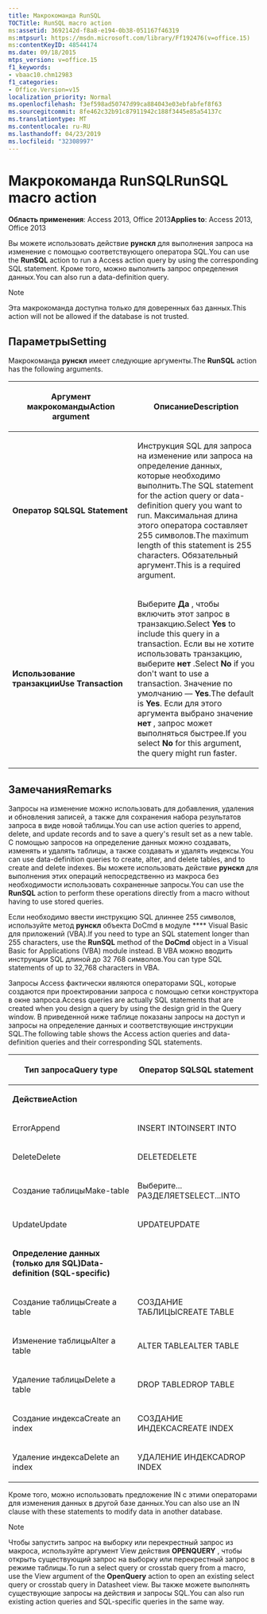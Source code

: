 ```yaml
---
title: Макрокоманда RunSQL
TOCTitle: RunSQL macro action
ms:assetid: 3692142d-f8a8-e194-0b38-051167f46319
ms:mtpsurl: https://msdn.microsoft.com/library/Ff192476(v=office.15)
ms:contentKeyID: 48544174
ms.date: 09/18/2015
mtps_version: v=office.15
f1_keywords:
- vbaac10.chm12983
f1_categories:
- Office.Version=v15
localization_priority: Normal
ms.openlocfilehash: f3ef598ad50747d99ca884043e03ebfabfef8f63
ms.sourcegitcommit: 8fe462c32b91c87911942c188f3445e85a54137c
ms.translationtype: MT
ms.contentlocale: ru-RU
ms.lasthandoff: 04/23/2019
ms.locfileid: "32308997"
---
```

# <a name="runsql-macro-action"></a><span data-ttu-id="352f8-102">Макрокоманда RunSQL</span><span class="sxs-lookup"><span data-stu-id="352f8-102">RunSQL macro action</span></span>

<span data-ttu-id="352f8-103">**Область применения**: Access 2013, Office 2013</span><span class="sxs-lookup"><span data-stu-id="352f8-103">**Applies to**: Access 2013, Office 2013</span></span>

<span data-ttu-id="352f8-104">Вы можете использовать действие **рунскл** для выполнения запроса на изменение с помощью соответствующего оператора SQL.</span><span class="sxs-lookup"><span data-stu-id="352f8-104">You can use the **RunSQL** action to run a Access action query by using the corresponding SQL statement.</span></span> <span data-ttu-id="352f8-105">Кроме того, можно выполнить запрос определения данных.</span><span class="sxs-lookup"><span data-stu-id="352f8-105">You can also run a data-definition query.</span></span>

> [!NOTE]
> <span data-ttu-id="352f8-106">Эта макрокоманда доступна только для доверенных баз данных.</span><span class="sxs-lookup"><span data-stu-id="352f8-106">This action will not be allowed if the database is not trusted.</span></span> 

## <a name="setting"></a><span data-ttu-id="352f8-107">Параметры</span><span class="sxs-lookup"><span data-stu-id="352f8-107">Setting</span></span>

<span data-ttu-id="352f8-108">Макрокоманда **рунскл** имеет следующие аргументы.</span><span class="sxs-lookup"><span data-stu-id="352f8-108">The **RunSQL** action has the following arguments.</span></span>

<table>
<colgroup>
<col style="width: 50%" />
<col style="width: 50%" />
</colgroup>
<thead>
<tr class="header">
<th><p><span data-ttu-id="352f8-109">Аргумент макрокоманды</span><span class="sxs-lookup"><span data-stu-id="352f8-109">Action argument</span></span></p></th>
<th><p><span data-ttu-id="352f8-110">Описание</span><span class="sxs-lookup"><span data-stu-id="352f8-110">Description</span></span></p></th>
</tr>
</thead>
<tbody>
<tr class="odd">
<td><p><span data-ttu-id="352f8-111"><strong>Оператор SQL</strong></span><span class="sxs-lookup"><span data-stu-id="352f8-111"><strong>SQL Statement</strong></span></span></p></td>
<td><p><span data-ttu-id="352f8-112">Инструкция SQL для запроса на изменение или запроса на определение данных, которые необходимо выполнить.</span><span class="sxs-lookup"><span data-stu-id="352f8-112">The SQL statement for the action query or data-definition query you want to run.</span></span> <span data-ttu-id="352f8-113">Максимальная длина этого оператора составляет 255 символов.</span><span class="sxs-lookup"><span data-stu-id="352f8-113">The maximum length of this statement is 255 characters.</span></span> <span data-ttu-id="352f8-114">Обязательный аргумент.</span><span class="sxs-lookup"><span data-stu-id="352f8-114">This is a required argument.</span></span></p></td>
</tr>
<tr class="even">
<td><p><span data-ttu-id="352f8-115"><strong>Использование транзакции</strong></span><span class="sxs-lookup"><span data-stu-id="352f8-115"><strong>Use Transaction</strong></span></span></p></td>
<td><p><span data-ttu-id="352f8-116">Выберите <strong>Да</strong> , чтобы включить этот запрос в транзакцию.</span><span class="sxs-lookup"><span data-stu-id="352f8-116">Select <strong>Yes</strong> to include this query in a transaction.</span></span> <span data-ttu-id="352f8-117">Если вы не хотите использовать транзакцию, выберите <strong>нет</strong> .</span><span class="sxs-lookup"><span data-stu-id="352f8-117">Select <strong>No</strong> if you don't want to use a transaction.</span></span> <span data-ttu-id="352f8-118">Значение по умолчанию — <strong>Yes</strong>.</span><span class="sxs-lookup"><span data-stu-id="352f8-118">The default is <strong>Yes</strong>.</span></span> <span data-ttu-id="352f8-119">Если для этого аргумента выбрано значение <strong>нет</strong> , запрос может выполняться быстрее.</span><span class="sxs-lookup"><span data-stu-id="352f8-119">If you select <strong>No</strong> for this argument, the query might run faster.</span></span></p></td>
</tr>
</tbody>
</table>


## <a name="remarks"></a><span data-ttu-id="352f8-120">Замечания</span><span class="sxs-lookup"><span data-stu-id="352f8-120">Remarks</span></span>

<span data-ttu-id="352f8-121">Запросы на изменение можно использовать для добавления, удаления и обновления записей, а также для сохранения набора результатов запроса в виде новой таблицы.</span><span class="sxs-lookup"><span data-stu-id="352f8-121">You can use action queries to append, delete, and update records and to save a query's result set as a new table.</span></span> <span data-ttu-id="352f8-122">С помощью запросов на определение данных можно создавать, изменять и удалять таблицы, а также создавать и удалять индексы.</span><span class="sxs-lookup"><span data-stu-id="352f8-122">You can use data-definition queries to create, alter, and delete tables, and to create and delete indexes.</span></span> <span data-ttu-id="352f8-123">Вы можете использовать действие **рунскл** для выполнения этих операций непосредственно из макроса без необходимости использовать сохраненные запросы.</span><span class="sxs-lookup"><span data-stu-id="352f8-123">You can use the **RunSQL** action to perform these operations directly from a macro without having to use stored queries.</span></span>

<span data-ttu-id="352f8-124">Если необходимо ввести инструкцию SQL длиннее 255 символов, используйте метод **рунскл** объекта DoCmd в модуле \*\*\*\* Visual Basic для приложений (VBA).</span><span class="sxs-lookup"><span data-stu-id="352f8-124">If you need to type an SQL statement longer than 255 characters, use the **RunSQL** method of the **DoCmd** object in a Visual Basic for Applications (VBA) module instead.</span></span> <span data-ttu-id="352f8-125">В VBA можно вводить инструкции SQL длиной до 32 768 символов.</span><span class="sxs-lookup"><span data-stu-id="352f8-125">You can type SQL statements of up to 32,768 characters in VBA.</span></span>

<span data-ttu-id="352f8-126">Запросы Access фактически являются операторами SQL, которые создаются при проектировании запроса с помощью сетки конструктора в окне запроса.</span><span class="sxs-lookup"><span data-stu-id="352f8-126">Access queries are actually SQL statements that are created when you design a query by using the design grid in the Query window.</span></span> <span data-ttu-id="352f8-127">В приведенной ниже таблице показаны запросы на доступ и запросы на определение данных и соответствующие инструкции SQL.</span><span class="sxs-lookup"><span data-stu-id="352f8-127">The following table shows the Access action queries and data-definition queries and their corresponding SQL statements.</span></span>

<table>
<colgroup>
<col style="width: 50%" />
<col style="width: 50%" />
</colgroup>
<thead>
<tr class="header">
<th><p><span data-ttu-id="352f8-128">Тип запроса</span><span class="sxs-lookup"><span data-stu-id="352f8-128">Query type</span></span></p></th>
<th><p><span data-ttu-id="352f8-129">Оператор SQL</span><span class="sxs-lookup"><span data-stu-id="352f8-129">SQL statement</span></span></p></th>
</tr>
</thead>
<tbody>
<tr class="odd">
<td><p><span data-ttu-id="352f8-130"><strong>Действие</strong></span><span class="sxs-lookup"><span data-stu-id="352f8-130"><strong>Action</strong></span></span></p></td>
<td><p></p></td>
</tr>
<tr class="even">
<td><p><span data-ttu-id="352f8-131">Error</span><span class="sxs-lookup"><span data-stu-id="352f8-131">Append</span></span></p></td>
<td><p><span data-ttu-id="352f8-132">INSERT INTO</span><span class="sxs-lookup"><span data-stu-id="352f8-132">INSERT INTO</span></span></p></td>
</tr>
<tr class="odd">
<td><p><span data-ttu-id="352f8-133">Delete</span><span class="sxs-lookup"><span data-stu-id="352f8-133">Delete</span></span></p></td>
<td><p><span data-ttu-id="352f8-134">DELETE</span><span class="sxs-lookup"><span data-stu-id="352f8-134">DELETE</span></span></p></td>
</tr>
<tr class="even">
<td><p><span data-ttu-id="352f8-135">Создание таблицы</span><span class="sxs-lookup"><span data-stu-id="352f8-135">Make-table</span></span></p></td>
<td><p><span data-ttu-id="352f8-136">Выберите... РАЗДЕЛЯЕТ</span><span class="sxs-lookup"><span data-stu-id="352f8-136">SELECT...INTO</span></span></p></td>
</tr>
<tr class="odd">
<td><p><span data-ttu-id="352f8-137">Update</span><span class="sxs-lookup"><span data-stu-id="352f8-137">Update</span></span></p></td>
<td><p><span data-ttu-id="352f8-138">UPDATE</span><span class="sxs-lookup"><span data-stu-id="352f8-138">UPDATE</span></span></p></td>
</tr>
<tr class="even">
<td><p><span data-ttu-id="352f8-139"><strong>Определение данных (только для SQL)</strong></span><span class="sxs-lookup"><span data-stu-id="352f8-139"><strong>Data-definition (SQL-specific)</strong></span></span></p></td>
<td><p></p></td>
</tr>
<tr class="odd">
<td><p><span data-ttu-id="352f8-140">Создание таблицы</span><span class="sxs-lookup"><span data-stu-id="352f8-140">Create a table</span></span></p></td>
<td><p><span data-ttu-id="352f8-141">СОЗДАНИЕ ТАБЛИЦЫ</span><span class="sxs-lookup"><span data-stu-id="352f8-141">CREATE TABLE</span></span></p></td>
</tr>
<tr class="even">
<td><p><span data-ttu-id="352f8-142">Изменение таблицы</span><span class="sxs-lookup"><span data-stu-id="352f8-142">Alter a table</span></span></p></td>
<td><p><span data-ttu-id="352f8-143">ALTER TABLE</span><span class="sxs-lookup"><span data-stu-id="352f8-143">ALTER TABLE</span></span></p></td>
</tr>
<tr class="odd">
<td><p><span data-ttu-id="352f8-144">Удаление таблицы</span><span class="sxs-lookup"><span data-stu-id="352f8-144">Delete a table</span></span></p></td>
<td><p><span data-ttu-id="352f8-145">DROP TABLE</span><span class="sxs-lookup"><span data-stu-id="352f8-145">DROP TABLE</span></span></p></td>
</tr>
<tr class="even">
<td><p><span data-ttu-id="352f8-146">Создание индекса</span><span class="sxs-lookup"><span data-stu-id="352f8-146">Create an index</span></span></p></td>
<td><p><span data-ttu-id="352f8-147">СОЗДАНИЕ ИНДЕКСА</span><span class="sxs-lookup"><span data-stu-id="352f8-147">CREATE INDEX</span></span></p></td>
</tr>
<tr class="odd">
<td><p><span data-ttu-id="352f8-148">Удаление индекса</span><span class="sxs-lookup"><span data-stu-id="352f8-148">Delete an index</span></span></p></td>
<td><p><span data-ttu-id="352f8-149">УДАЛЕНИЕ ИНДЕКСА</span><span class="sxs-lookup"><span data-stu-id="352f8-149">DROP INDEX</span></span></p></td>
</tr>
</tbody>
</table>

<span data-ttu-id="352f8-150">Кроме того, можно использовать предложение IN с этими операторами для изменения данных в другой базе данных.</span><span class="sxs-lookup"><span data-stu-id="352f8-150">You can also use an IN clause with these statements to modify data in another database.</span></span>

> [!NOTE]
> <span data-ttu-id="352f8-151">Чтобы запустить запрос на выборку или перекрестный запрос из макроса, используйте аргумент View действия **OPENQUERY** , чтобы открыть существующий запрос на выборку или перекрестный запрос в режиме таблицы.</span><span class="sxs-lookup"><span data-stu-id="352f8-151">To run a select query or crosstab query from a macro, use the View argument of the **OpenQuery** action to open an existing select query or crosstab query in Datasheet view.</span></span> <span data-ttu-id="352f8-152">Вы также можете выполнять существующие запросы на действия и запросы SQL.</span><span class="sxs-lookup"><span data-stu-id="352f8-152">You can also run existing action queries and SQL-specific queries in the same way.</span></span>
